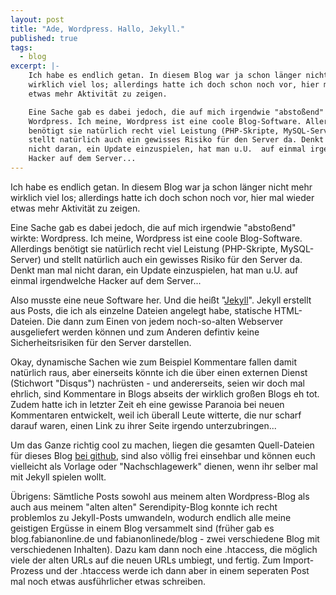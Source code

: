 ```yaml
---
layout: post
title: "Ade, Wordpress. Hallo, Jekyll."
published: true
tags:
  - blog
excerpt: |-
    Ich habe es endlich getan. In diesem Blog war ja schon länger nicht mehr
    wirklich viel los; allerdings hatte ich doch schon noch vor, hier mal wieder
    etwas mehr Aktivität zu zeigen.

    Eine Sache gab es dabei jedoch, die auf mich irgendwie "abstoßend" wirkte:
    Wordpress. Ich meine, Wordpress ist eine coole Blog-Software. Allerdings
    benötigt sie natürlich recht viel Leistung (PHP-Skripte, MySQL-Server) und
    stellt natürlich auch ein gewisses Risiko für den Server da. Denkt man mal
    nicht daran, ein Update einzuspielen, hat man u.U.  auf einmal irgendwelche
    Hacker auf dem Server...
---
```


Ich habe es endlich getan. In diesem Blog war ja schon länger nicht mehr
wirklich viel los; allerdings hatte ich doch schon noch vor, hier mal wieder
etwas mehr Aktivität zu zeigen.

Eine Sache gab es dabei jedoch, die auf mich irgendwie "abstoßend" wirkte:
Wordpress. Ich meine, Wordpress ist eine coole Blog-Software. Allerdings
benötigt sie natürlich recht viel Leistung (PHP-Skripte, MySQL-Server) und
stellt natürlich auch ein gewisses Risiko für den Server da. Denkt man mal
nicht daran, ein Update einzuspielen, hat man u.U.  auf einmal irgendwelche
Hacker auf dem Server...

Also musste eine neue Software her. Und die heißt
"[Jekyll](https://github.com/mojombo/jekyll)".  Jekyll erstellt aus Posts, die
ich als einzelne Dateien angelegt habe, statische HTML-Dateien. Die dann zum
Einen von jedem noch-so-alten Webserver ausgeliefert werden können und zum
Anderen defintiv keine Sicherheitsrisiken für den Server darstellen.

Okay, dynamische Sachen wie zum Beispiel Kommentare fallen damit natürlich
raus, aber einerseits könnte ich die über einen externen Dienst (Stichwort
"Disqus") nachrüsten - und andererseits, seien wir doch mal ehrlich, sind
Kommentare in Blogs abseits der wirklich großen Blogs eh tot. Zudem hatte ich
in letzter Zeit eh eine gewisse Paranoia bei neuen Kommentaren entwickelt, weil
ich überall Leute witterte, die nur scharf darauf waren, einen Link zu ihrer
Seite irgendo unterzubringen...

Um das Ganze richtig cool zu machen, liegen die gesamten Quell-Dateien für
dieses Blog [bei github](https://github.com/fabianonline/fabianonline.de), sind
also völlig frei einsehbar und können euch vielleicht als Vorlage oder
"Nachschlagewerk" dienen, wenn ihr selber mal mit Jekyll spielen wollt.


Übrigens: Sämtliche Posts sowohl aus meinem alten Wordpress-Blog als auch aus
meinem "alten alten" Serendipity-Blog konnte ich recht problemlos zu
Jekyll-Posts umwandeln, wodurch endlich alle meine geistigen Ergüsse in einem
Blog versammelt sind (früher gab es blog.fabianonline.de und
fabianonlinede/blog - zwei verschiedene Blog mit verschiedenen Inhalten). Dazu
kam dann noch eine .htaccess, die möglich viele der alten URLs auf die neuen
URLs umbiegt, und fertig.  Zum Import-Prozess und der .htaccess werde ich dann
aber in einem seperaten Post mal noch etwas ausführlicher etwas schreiben.

